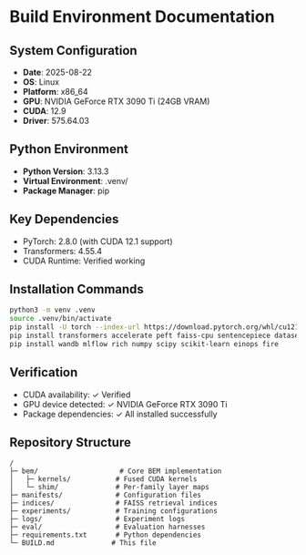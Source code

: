 # Build Environment Documentation

## System Configuration
- **Date**: 2025-08-22
- **OS**: Linux
- **Platform**: x86_64
- **GPU**: NVIDIA GeForce RTX 3090 Ti (24GB VRAM)
- **CUDA**: 12.9
- **Driver**: 575.64.03

## Python Environment
- **Python Version**: 3.13.3
- **Virtual Environment**: .venv/
- **Package Manager**: pip

## Key Dependencies
- PyTorch: 2.8.0 (with CUDA 12.1 support)
- Transformers: 4.55.4
- CUDA Runtime: Verified working

## Installation Commands
```bash
python3 -m venv .venv
source .venv/bin/activate
pip install -U torch --index-url https://download.pytorch.org/whl/cu121
pip install transformers accelerate peft faiss-cpu sentencepiece datasets xformers
pip install wandb mlflow rich numpy scipy scikit-learn einops fire
```

## Verification
- CUDA availability: ✓ Verified
- GPU device detected: ✓ NVIDIA GeForce RTX 3090 Ti
- Package dependencies: ✓ All installed successfully

## Repository Structure
```
/
├─ bem/                    # Core BEM implementation
│   ├─ kernels/           # Fused CUDA kernels
│   └─ shim/              # Per-family layer maps
├─ manifests/             # Configuration files
├─ indices/               # FAISS retrieval indices
├─ experiments/           # Training configurations
├─ logs/                  # Experiment logs
├─ eval/                  # Evaluation harnesses
├─ requirements.txt       # Python dependencies
└─ BUILD.md              # This file
```
